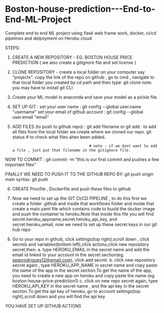 # Boston-house-prediction---End-to-End-ML-Project
Complete end to end ML project using flask web frame work, docker, ci/cd pipelines and delpoyment on Heroku cloud


STEPS: 

1. CREATE A NEW REPOSITORY - EG. BOSTON HOUSE PRICE PREDICTION  ( we also create a gitignore file and set license )
2. CLONE REPOSITORY - create a local folder on your computer say "projects". copy the link of the repo on github , go to cmd , navigate to that local folder you created by cd path  and then type: git clone <github repo link>      note: you may have to install git CLI

3. Create your ML model in anaconda and save your model as a pickle file.
4. SET UP GIT : set your user name  :               git config --global user.name  "username"
                set your email of github account :  git config --global user.email  "email"
5. ADD FILES (to push to github repo)   :  git add filename  or git add . to add all files from the local folder we create where we cloned our repo.
                                           git status      # to check what files ahev been added.

                                          # note : if we dont want to add a file , just put that filename in the gitignore file.
 NOW TO COMMIT :  git commit -m "this is our first commit and pushes a few important files"

 FINALLY WE NEED TO PUSH IT TO THE GITHUB REPO BY:  git push origin main     syntax: git push <remote>  <branch>

 6. CREATE Procfile , Dockerfile and push these files to github

 7. Now we need to set up the GIT CI/CD PIPELINE , to do this first we create a folder .github and inside that workflows folder and inside that create a main.yaml file which contains code to buuld the docker image and push the container to heroku.Note that inside this file you will find secret.heroku_appname,secret.heroku_api_key, and secret.heroku_email, now we need to set up these secret keys in our git hub repo

 8. Go to your repo in github, click settings(top right),scroll down , click secrets and variables(bottom left),click actions,click new repository secret,then:
 a. type HEROKU_EMAIL in the secret name and add the email id linked to your account in the secret section(eg. seanrodrigues12@gmail.com), click add secret.
 b. click new repository secret again , type HEROKU_APP_NAME in secret name and copy paste the name of the app in the secret section.To get the name of the app, you need to create a new app on heroku and copy paste the name (eg. boston-house-price-prediction1)
 c. click on new repo secret again, type HEROKU_API_KEY in the secret name , and the api key in the secret section.To get the api key of heroku, go to account settings(top right),scroll down and you will find the api key

 YOU HAVE SET UP GITHUB ACTIONS
 

